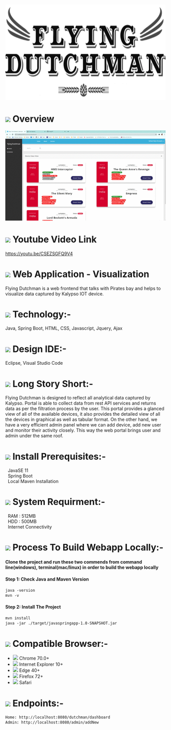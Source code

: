 &nbsp;&nbsp;&nbsp;&nbsp;&nbsp;&nbsp;&nbsp;&nbsp;&nbsp;&nbsp;
<img width="960" style="align-content: center;" height="300" src="https://github.com/GangOf7/WebApp/blob/master/FD.png?raw=true">

# <img src="https://img.icons8.com/cotton/54/000000/wedding-gift.png"/>  Overview
![github-small](https://github.com/GangOf7/WebApp/blob/master/Screen%20record.gif?raw=true)

# <img src="https://img.icons8.com/fluent/54/000000/youtube-play.png"/> Youtube Video Link
https://youtu.be/CSEZSGFQ9V4

# <img src="https://img.icons8.com/cute-clipart/54/000000/application-shield.png"/> Web Application - Visualization 
Flying Dutchman is a web frontend that talks with Pirates bay and helps to visualize data captured by Kalypso IOT device.

# <img src="https://img.icons8.com/doodle/54/000000/blockchain-technology.png"/> Technology:-
Java, Spring Boot, HTML, CSS, Javascript, Jquery, Ajax

# <img src="https://img.icons8.com/cotton/54/000000/profitable-idea.png"/> Design IDE:-
Eclipse, Visual Studio Code

# <img src="https://img.icons8.com/nolan/54/overview-pages-2.png"/> Long Story Short:-
Flying Dutchman is designed to reflect all analytical data captured by Kalypso. Portal is able to collect data from rest API services and returns data as per the filtration process by the user. This portal provides a glanced view of all of the available devices, it also provides the detailed view of all the devices in graphical as well as tabular format. On the other hand, we have a very efficient admin panel where we can add device, add new user and monitor their activity closely. This way the web portal brings user and admin under the same roof.

# <img src="https://img.icons8.com/ios-filled/54/000000/insert.png"/> Install Prerequisites:-
&nbsp;&nbsp;JavaSE 11<br>
&nbsp;&nbsp;Spring Boot<br>
&nbsp;&nbsp;Local Maven Installation

# <img src="https://img.icons8.com/cotton/54/000000/smartphone-cpu.png"/> System Requirment:-
&nbsp;&nbsp;RAM : 512MB<br>
&nbsp;&nbsp;HDD : 500MB<br>
&nbsp;&nbsp;Internet Connectivity
 
# <img src="https://img.icons8.com/fluent/48/000000/code.png"/> Process To Build Webapp Locally:-
#### Clone the project and run these two commends from command line(windows), terminal(mac/linux) in order to build the webapp locally

#### Step 1: Check Java and Maven Version
```
java -version
mvn -v
```
#### Step 2: Install The Project
```
mvn install
java -jar ./target/javaspringapp-1.0-SNAPSHOT.jar
```
# <img src="https://img.icons8.com/dusk/54/000000/internet.png"/> Compatible Browser:-
 - <img src="https://img.icons8.com/fluent/15/000000/chrome.png"/>  Chrome 70.0+ 
 - <img src="https://img.icons8.com/dusk/15/000000/internet-explorer.png"/>  Internet Explorer 10+  
 - <img src="https://img.icons8.com/fluent/15/000000/ms-edge-new.png"/>  Edge 40+ 
 - <img src="https://img.icons8.com/color/15/000000/firefox.png"/>  Firefox 72+
 - <img src="https://img.icons8.com/color/15/000000/safari--v1.png"/>  Safari
 

# <img src="https://img.icons8.com/pastel-glyph/64/000000/source-code--v3.png"/> Endpoints:-

```
Home: http://localhost:8080/dutchman/dashboard
Admin: http://localhost:8080/admin/addNew

```
 



